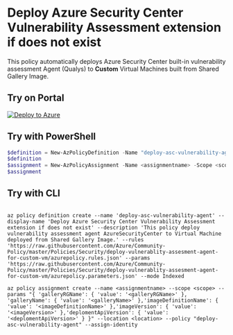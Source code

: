 # Deploy Azure Security Center Vulnerability Assessment extension if does not exist

This policy automatically deploys Azure Security Center built-in vulnerability assessment Agent (Qualys) to **Custom** Virtual Machines built from Shared Gallery Image.


## Try on Portal

[![Deploy to Azure](http://azuredeploy.net/deploybutton.png)](https://portal.azure.com/#blade/Microsoft_Azure_Policy/CreatePolicyDefinitionBlade/uri/https%3A%2F%2Fraw.githubusercontent.com%2FAzure%2FCommunity-Policy%2Fmaster%Policies%Security%2Fdeploy-vulnerablity-assesment-agent-for-custom-vm%2Fazurepolicy.json)

## Try with PowerShell

````powershell
$definition = New-AzPolicyDefinition -Name "deploy-asc-vulnerability-agent"  -DisplayName "Deploy Azure Security Center Vulnerability Assessment extension if does not exist" -description "This policy deploy vulnerability assessment agent AzureSecurityCenter to Virtual Machine deployed from Shared Gallery Image." -Policy 'https://raw.githubusercontent.com/Azure/Community-Policy/master/Policies/Security/deploy-vulnerablity-assesment-agent-for-custom-vm/azurepolicy.rules.json' -Parameter 'https://raw.githubusercontent.com/Azure/Community-Policy/master/Policies/Security/deploy-vulnerablity-assesment-agent-for-custom-vm/azurepolicy.parameters.json' -Mode Indexed
$definition
$assignment = New-AzPolicyAssignment -Name <assignmentname> -Scope <scope> -galleryRGName <galleryRGName> -galleryName <galleryName> -imageDefinitionName <imageDefinitionName> -imageVersion <imageVersion> -deplomentApiVersion <deplomentApiVersion> -Location <location>  -PolicyDefinition $definition -AssignIdentity
$assignment 
````

## Try with CLI

````cli

az policy definition create --name 'deploy-asc-vulnerability-agent' --display-name 'Deploy Azure Security Center Vulnerability Assessment extension if does not exist' --description 'This policy deploy vulnerability assessment agent AzureSecurityCenter to Virtual Machine deployed from Shared Gallery Image.' --rules 'https://raw.githubusercontent.com/Azure/Community-Policy/master/Policies/Security/deploy-vulnerablity-assesment-agent-for-custom-vm/azurepolicy.rules.json' --params 'https://raw.githubusercontent.com/Azure/Community-Policy/master/Policies/Security/deploy-vulnerablity-assesment-agent-for-custom-vm/azurepolicy.parameters.json' --mode Indexed

az policy assignment create --name <assignmentname> --scope <scope> --params "{ 'galleryRGName': { 'value': '<galleryRGName>' }, 'galleryName': { 'value': '<galleryName>' },'imageDefinitionName': { 'value': '<imageDefinitionName>' },'imageVersion': { 'value': '<imageVersion>' },'deplomentApiVersion': { 'value': '<deplomentApiVersion>' } }" --location <location> --policy "deploy-asc-vulnerability-agent" --assign-identity

````
